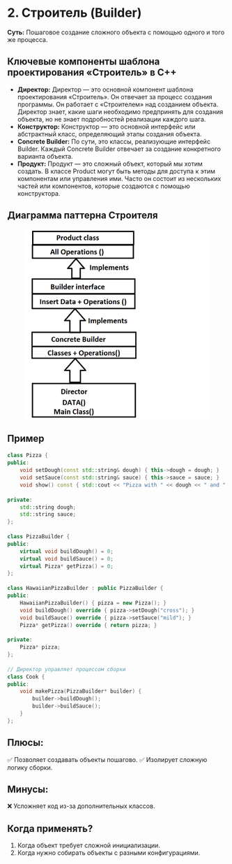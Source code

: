 # 2. Строитель (Builder)
__Суть:__
Пошаговое создание сложного объекта с помощью одного и того же процесса.

## Ключевые компоненты шаблона проектирования «Строитель» в C++
* __Директор:__ Директор — это основной компонент шаблона проектирования «Строитель». Он отвечает за процесс создания программы. Он работает с «Строителем» над созданием объекта. Директор знает, какие шаги необходимо предпринять для создания объекта, но не знает подробностей реализации каждого шага.
* __Конструктор:__ Конструктор — это основной интерфейс или абстрактный класс, определяющий этапы создания объекта.
* __Concrete Builder:__ По сути, это классы, реализующие интерфейс Builder. Каждый Concrete Builder отвечает за создание конкретного варианта объекта.
* __Продукт:__ Продукт — это сложный объект, который мы хотим создать. В классе Product могут быть методы для доступа к этим компонентам или управления ими. Часто он состоит из нескольких частей или компонентов, которые создаются с помощью конструктора.

## Диаграмма паттерна Строителя
<figure>
    <img src ="/assets/images/Diagram_Builder.png" alt = "Builder">
</figure>

## Пример
```c++
class Pizza {
public:
    void setDough(const std::string& dough) { this->dough = dough; }
    void setSauce(const std::string& sauce) { this->sauce = sauce; }
    void show() const { std::cout << "Pizza with " << dough << " and " << sauce << "\n"; }

private:
    std::string dough;
    std::string sauce;
};

class PizzaBuilder {
public:
    virtual void buildDough() = 0;
    virtual void buildSauce() = 0;
    virtual Pizza* getPizza() = 0;
};

class HawaiianPizzaBuilder : public PizzaBuilder {
public:
    HawaiianPizzaBuilder() { pizza = new Pizza(); }
    void buildDough() override { pizza->setDough("cross"); }
    void buildSauce() override { pizza->setSauce("mild"); }
    Pizza* getPizza() override { return pizza; }

private:
    Pizza* pizza;
};

// Директор управляет процессом сборки
class Cook {
public:
    void makePizza(PizzaBuilder* builder) {
        builder->buildDough();
        builder->buildSauce();
    }
};
```
## Плюсы:
✅ Позволяет создавать объекты пошагово.
✅ Изолирует сложную логику сборки.

## Минусы:
❌ Усложняет код из-за дополнительных классов.

## Когда применять?
1. Когда объект требует сложной инициализации.
2. Когда нужно собирать объекты с разными конфигурациями.